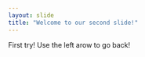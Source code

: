 ```yaml
---
layout: slide
title: "Welcome to our second slide!"
---
```

First try!
Use the left arow to go back!
